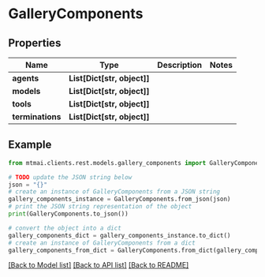 # GalleryComponents


## Properties

Name | Type | Description | Notes
------------ | ------------- | ------------- | -------------
**agents** | **List[Dict[str, object]]** |  | 
**models** | **List[Dict[str, object]]** |  | 
**tools** | **List[Dict[str, object]]** |  | 
**terminations** | **List[Dict[str, object]]** |  | 

## Example

```python
from mtmai.clients.rest.models.gallery_components import GalleryComponents

# TODO update the JSON string below
json = "{}"
# create an instance of GalleryComponents from a JSON string
gallery_components_instance = GalleryComponents.from_json(json)
# print the JSON string representation of the object
print(GalleryComponents.to_json())

# convert the object into a dict
gallery_components_dict = gallery_components_instance.to_dict()
# create an instance of GalleryComponents from a dict
gallery_components_from_dict = GalleryComponents.from_dict(gallery_components_dict)
```
[[Back to Model list]](../README.md#documentation-for-models) [[Back to API list]](../README.md#documentation-for-api-endpoints) [[Back to README]](../README.md)


